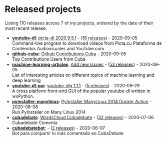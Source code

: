 # Released projects

Listing <!-- releases_count starts -->110<!-- releases_count ends --> releases across <!-- project_count starts -->7<!-- project_count ends --> of my projects, ordered by the date of their most recent release.

<!-- recent_releases starts -->
* **[youtube-dl](https://github.com/oleksis/youtube-dl)**: [picta-dl 2020.9.5.1](https://github.com/oleksis/youtube-dl/releases/tag/v2020.9.5.1) - ([16 releases](https://github.com/oleksis/youtube-dl/releases)) - 2020-09-05
<br>Command-line program to download videos from Picta.cu Plataforma de Contenidos Audiovisuales and YouTube.com
* **[github-cuba](https://github.com/oleksis/github-cuba)**: [Github Contributions Cuba](https://github.com/oleksis/github-cuba/releases/tag/v0.1) - 2020-09-05
<br>Top Contributions Users from Cuba
* **[machine-learning-articles](https://github.com/oleksis/machine-learning-articles)**: [Add new Issues](https://github.com/oleksis/machine-learning-articles/releases/tag/v1.0.49) - ([53 releases](https://github.com/oleksis/machine-learning-articles/releases)) - 2020-09-05
<br>List of interesting articles on different topics of machine learning and deep learning
* **[youtube-dl-gui](https://github.com/oleksis/youtube-dl-gui)**: [youtube-dlg 1.1.1](https://github.com/oleksis/youtube-dl-gui/releases/tag/v1.1.1) - ([5 releases](https://github.com/oleksis/youtube-dl-gui/releases)) - 2020-08-29
<br>A cross platform front-end GUI of the popular youtube-dl written in wxPython.
* **[pyinstaller-manylinux](https://github.com/oleksis/pyinstaller-manylinux)**: [PyInstaller ManyLinux 2014 Docker Action](https://github.com/oleksis/pyinstaller-manylinux/releases/tag/v1) - 2020-08-08
<br>Run PyInstaller on Many Linux 2014
* **[cubadebate](https://github.com/oleksis/cubadebate)**: [WordsCloud Cubadebate](https://github.com/oleksis/cubadebate/releases/tag/v1.2.18) - ([32 releases](https://github.com/oleksis/cubadebate/releases)) - 2020-07-06
<br>Cubadebate Comenta
* **[cubadebatebot](https://github.com/oleksis/cubadebatebot)**: [](https://github.com/oleksis/cubadebatebot/releases/tag/v0.1.1) - ([2 releases](https://github.com/oleksis/cubadebatebot/releases)) - 2020-06-07
<br>Bot para compartir lo más comentado en CubaDebate
<!-- recent_releases ends -->
